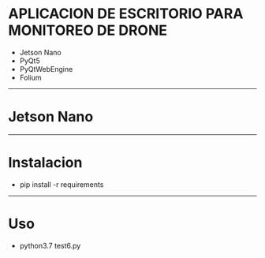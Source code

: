 # APLICACION DE ESCRITORIO PARA MONITOREO DE DRONE

- Jetson Nano
- PyQt5
- PyQtWebEngine
- Folium

---

# Jetson Nano

---

# Instalacion

- pip install -r requirements

---

# Uso

- python3.7 test6.py
